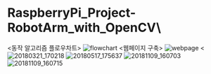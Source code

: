 # RaspberryPi_Project-RobotArm_with_OpenCV\
<동작 알고리즘 플로우차트>
![flowchart](https://user-images.githubusercontent.com/42165220/49222154-7392d900-f41e-11e8-9640-5ebee5bb55a3.JPG)
<웹페이지 구축>
![webpage](https://user-images.githubusercontent.com/42165220/49222153-72fa4280-f41e-11e8-9b2e-36cd843fb485.jpg)
<
![20180321_170218](https://user-images.githubusercontent.com/42165220/49221977-f9faeb00-f41d-11e8-841b-27b335cffcc0.jpg)
![20180517_175637](https://user-images.githubusercontent.com/42165220/49222062-33cbf180-f41e-11e8-91c7-f03e607ec504.jpg)
![20181109_160703](https://user-images.githubusercontent.com/42165220/49222063-34648800-f41e-11e8-8de8-784ad37888e8.jpg)
![20181109_160715](https://user-images.githubusercontent.com/42165220/49222065-34648800-f41e-11e8-989f-1897fec17bfd.jpg)

